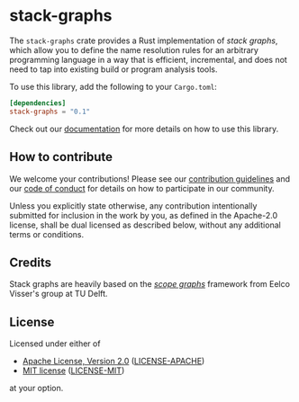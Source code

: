 # stack-graphs

The `stack-graphs` crate provides a Rust implementation of _stack graphs_, which
allow you to define the name resolution rules for an arbitrary programming
language in a way that is efficient, incremental, and does not need to tap into
existing build or program analysis tools.

To use this library, add the following to your `Cargo.toml`:

``` toml
[dependencies]
stack-graphs = "0.1"
```

Check out our [documentation](https://docs.rs/stack-graphs/) for more details on
how to use this library.

## How to contribute

We welcome your contributions!  Please see our [contribution
guidelines](CONTRIBUTING.md) and our [code of conduct](CODE_OF_CONDUCT.md) for
details on how to participate in our community.

Unless you explicitly state otherwise, any contribution intentionally submitted
for inclusion in the work by you, as defined in the Apache-2.0 license, shall be
dual licensed as described below, without any additional terms or conditions.

## Credits

Stack graphs are heavily based on the [_scope graphs_][scope graphs] framework
from Eelco Visser's group at TU Delft.

[scope graphs]: https://pl.ewi.tudelft.nl/research/projects/scope-graphs/

## License

Licensed under either of

  - [Apache License, Version 2.0][apache] ([LICENSE-APACHE](LICENSE-APACHE))
  - [MIT license][mit] ([LICENSE-MIT](LICENSE-MIT))

at your option.

[apache]: http://www.apache.org/licenses/LICENSE-2.0
[mit]: http://opensource.org/licenses/MIT
